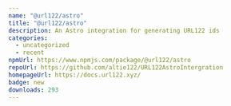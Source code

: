 ```yaml
---
name: "@url122/astro"
title: "@url122/astro"
description: An Astro integration for generating URL122 ids
categories:
  - uncategorized
  - recent
npmUrl: https://www.npmjs.com/package/@url122/astro
repoUrl: https://github.com/altie122/URL122AstroIntergration
homepageUrl: https://docs.url122.xyz/
badge: new
downloads: 293
---
```


